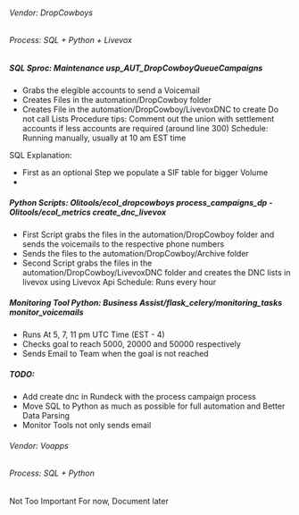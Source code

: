 ###### Vendor: DropCowboys
###### Process: SQL + Python + Livevox

##### **SQL Sproc: Maintenance usp_AUT_DropCowboyQueueCampaigns** 
- Grabs the elegible accounts to send a Voicemail
- Creates Files in the automation/DropCowboy folder
- Creates File in the automation/DropCowboy/LivevoxDNC to create Do not call Lists
Procedure tips: Comment out the union with settlement accounts if less accounts are required (around line 300)
Schedule: Running manually, usually at 10 am EST time

SQL Explanation:
- First as an optional Step we populate a SIF table for bigger Volume
- 

##### **Python Scripts: Olitools/ecol_dropcowboys process_campaigns_dp  - Olitools/ecol_metrics create_dnc_livevox** 
- First Script grabs the files in the automation/DropCowboy folder and sends the voicemails to the respective phone numbers
- Sends the files to the automation/DropCowboy/Archive folder
- Second Script grabs the files in the automation/DropCowboy/LivevoxDNC folder and creates the DNC lists in livevox using Livevox Api 
Schedule: Runs every hour 

##### **Monitoring Tool Python: Business Assist/flask_celery/monitoring_tasks monitor_voicemails**
- Runs At 5, 7, 11 pm UTC Time (EST - 4) 
- Checks goal to reach 5000, 20000 and 50000 respectively 
- Sends Email to Team when the goal is not reached

##### **TODO:**
- Add create dnc in Rundeck with the process campaign process 
- Move SQL to Python as much as possible for full automation and Better Data Parsing
- Monitor Tools not only sends email 

###### Vendor: Voapps
###### Process: SQL + Python

Not Too Important For now, Document later
